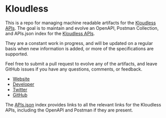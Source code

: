 # KloudlessThis is a repo for managing machine readable artifacts for the [Kloudless APIs](https://kloudless.com/). The goal is to maintain and evolve an OpenAPI, Postman Collection, and APIs.json index for the [Kloudless APIs](https://kloudless.com/).They are a constant work in progress, and will be updated on a regular basis when new information is added, or more of the specifications are supported.Feel free to submit a pull request to evolve any of the artifacts, and leave GitHub issues if you have any questions, comments, or feedback.- [Website](https://kloudless.com/)- [Developer](https://kloudless.com/)- [Twitter](https://twitter.com/kloudless)- [GitHub](https://github.com/Kloudless)The [APIs.json](https://github.com/api-evangelist/kloudless/blob/master/apis.json) index provides links to all the relevant links for the Kloudless APIs, including the OpenAPI and Postman if they are present.